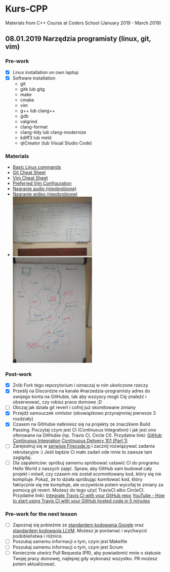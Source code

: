 # Kurs-CPP
Materials from C++ Course at Coders School (January 2019 - March 2019)

## 08.01.2019 Narzędzia programisty (linux, git, vim)

### Pre-work
- [X] Linux installation on own laptop
- [X] Software installation
  - git
  - gitk lub gitg
  - make
  - cmake
  - vim
  - g++ lub clang++
  - gdb
  - valgrind
  - clang-format
  - clang-tidy lub clang-modernize
  - kdiff3 lub meld
  - qtCreator (lub Visual Studio Code)

### Materials
- [Basic Linux commands](linux.pdf)
- [Git Cheat Sheet](github-git-cheat-sheet.pdf)
- [Vim Cheat Sheet](vim-cheat-sheet.gif)
- [Preferred Vim Configuration](https://github.com/amix/vimrc)
- [Nagranie audio (nieobrobione)](https://soundcloud.com/ukasz-ziobro-302162024/pierwsze-zajecia-mp3/s-SvVFd)
- [Nagranie wideo (nieobrobione)](https://www.youtube.com/watch?v=XzKFsEmoXac)
- <img src="tablica.jpg" width="250"> <img src="git.jpg" width="250">

### Post-work
- [X] Zrób Fork tego repozytorium i oznaczaj w nim ukończone rzeczy
- [x] Prześlij na Discordzie na kanale #narzedzia-programisty adres do swojego konta na GitHubie, tak aby wszyscy mogli Cię znaleźć i obserwować, czy robisz prace domowe ;D
- [ ] Obczaj jak działa git revert i cofnij już skomitowane zmiany
- [x] Przejdź samouczek vimtutor (obowiązkowo przynajmniej pierwsze 3 rozdziały)
- [x] Czasem na GitHubie natkniesz się na projekty ze znaczkiem Build Passing. Poczytaj czym jest CI (Continuous Integration) i jak jest ono oferowane na GitHubie (np. Travis CI, Circle CI). Przydatne linki: [GitHub Continuous Integration](https://github.com/marketplace/category/continuous-integration) [Continuous Delivery 101 (Part 1)](https://www.youtube.com/watch?v=HnWuIjUw_Q8)
- [ ] Zarejestruj się w [serwisie Firecode.io](https://www.firecode.io) i zacznij rozwiązywać zadania rekrutacyjne :) Jeśli będzie Ci mało zadań ode mnie to zawsze tam zaglądaj.
- [ ] Dla zapaleńców: spróbuj samemu spróbować ustawić CI do programu Hello World z naszych zajęć. Spraw, aby GitHub sam budował cały projekt i mówił, czy czasem nie został scommitowany kod, który się nie kompiluje. Pokaż, że to działa spróbując komitować kod, który faktycznie się nie kompiluje, ale oczywiście potem wycofaj te zmiany za pomocą git revert. Możesz do tego użyć TravisCI albo CircleCI. Przydatne linki: [Integrate Travis CI with your GitHub repo](https://github.com/mbonaci/mbo-storm/wiki/Integrate-Travis-CI-with-your-GitHub-repo) [YouTube - How to start using Travis CI with your GitHub hosted code in 5 minutes](https://www.youtube.com/watch?v=FEXY1ZP-sBs)

### Pre-work for the next lesson
- [ ] Zapoznaj się pobieżnie ze [standardem kodowania Google](https://google.github.io/styleguide/cppguide.html) oraz [standardem kodowania LLVM](https://llvm.org/docs/CodingStandards.html). Możesz je porównać i wychwycić podobieństwa i różnice.
- [ ] Poszukaj samemu informacji o tym, czym jest Makefile
- [ ] Poszukaj samemu informacji o tym, czym jest Scrum
- [ ] Koniecznie utwórz Pull Requesta (PR), aby powiadomić mnie o statusie Twojej pracy domowej, najlepiej gdy wykonasz wszystko. PR możesz potem aktualizować.
